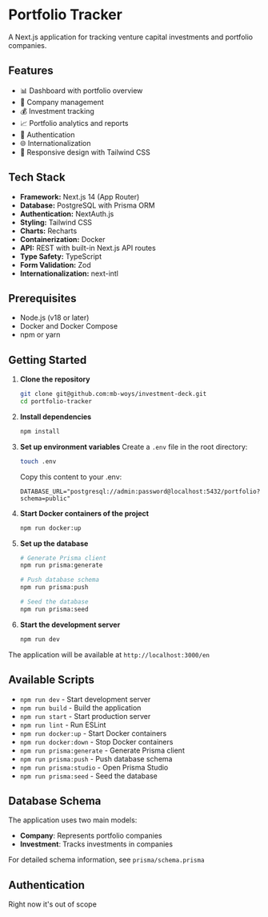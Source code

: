 # Portfolio Tracker

A Next.js application for tracking venture capital investments and portfolio companies.

## Features

- 📊 Dashboard with portfolio overview
- 🏢 Company management
- 💰 Investment tracking
- 📈 Portfolio analytics and reports
- 🔐 Authentication
- 🌐 Internationalization
- 🎨 Responsive design with Tailwind CSS

## Tech Stack

- **Framework:** Next.js 14 (App Router)
- **Database:** PostgreSQL with Prisma ORM
- **Authentication:** NextAuth.js
- **Styling:** Tailwind CSS
- **Charts:** Recharts
- **Containerization:** Docker
- **API:** REST with built-in Next.js API routes
- **Type Safety:** TypeScript
- **Form Validation:** Zod
- **Internationalization:** next-intl

## Prerequisites

- Node.js (v18 or later)
- Docker and Docker Compose
- npm or yarn

## Getting Started

1. **Clone the repository**
   ```bash
   git clone git@github.com:mb-woys/investment-deck.git
   cd portfolio-tracker
   ```

2. **Install dependencies**
   ```bash
   npm install
   ```

3. **Set up environment variables**
   Create a `.env` file in the root directory:
   ```bash
   touch .env
   ```
   Copy this content to your .env:
   ```env
   DATABASE_URL="postgresql://admin:password@localhost:5432/portfolio?schema=public"
   ```

4. **Start Docker containers of the project**
   ```bash
   npm run docker:up
   ```

6. **Set up the database**
   ```bash
   # Generate Prisma client
   npm run prisma:generate

   # Push database schema
   npm run prisma:push

   # Seed the database
   npm run prisma:seed
   ```

7. **Start the development server**
   ```bash
   npm run dev
   ```

The application will be available at `http://localhost:3000/en`

## Available Scripts

- `npm run dev` - Start development server
- `npm run build` - Build the application
- `npm run start` - Start production server
- `npm run lint` - Run ESLint
- `npm run docker:up` - Start Docker containers
- `npm run docker:down` - Stop Docker containers
- `npm run prisma:generate` - Generate Prisma client
- `npm run prisma:push` - Push database schema
- `npm run prisma:studio` - Open Prisma Studio
- `npm run prisma:seed` - Seed the database

## Database Schema

The application uses two main models:

- **Company**: Represents portfolio companies
- **Investment**: Tracks investments in companies

For detailed schema information, see `prisma/schema.prisma`

## Authentication

Right now it's out of scope
